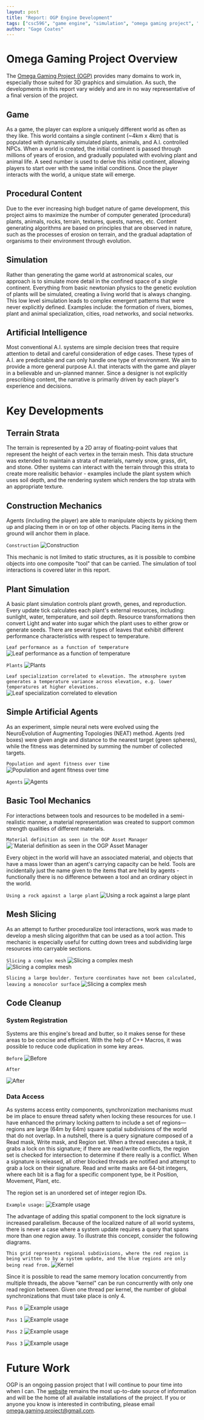 ```yaml
---
layout: post
title: "Report: OGP Engine Development"
tags: ["csc596", "game engine", "simulation", "omega gaming project", "report"]
author: "Gage Coates"
---
```


# Omega Gaming Project Overview

The [Omega Gaming Project (OGP)](https://www.omega-gaming-project.org) provides many domains to work in, especially those suited for 3D graphics and simulation. As such, the developments in this report vary widely and are in no way representative of a final version of the project.  

## Game

As a game, the player can explore a uniquely different world as often as they like. This world contains a single continent (~4km x 4km) that is populated with dynamically simulated plants, animals, and A.I. controlled NPCs. When a world is created, the initial continent is passed through millions of years of erosion, and gradually populated with evolving plant and animal life. A seed number is used to derive this initial continent, allowing players to start over with the same initial conditions. Once the player interacts with the world, a unique state will emerge.

## Procedural Content

Due to the ever increasing high budget nature of game development, this project aims to maximize the number of computer generated (procedural) plants, animals, rocks, terrain, textures, quests, names, etc. Content generating algorithms are based on principles that are observed in nature, such as the processes of erosion on terrain, and the gradual adaptation of organisms to their environment through evolution.

## Simulation

Rather than generating the game world at astronomical scales, our approach is to simulate more detail in the confined space of a single continent. Everything from basic newtonian physics to the genetic evolution of plants will be simulated, creating a living world that is always changing. This low level simulation leads to complex emergent patterns that were never explicitly defined. Examples include: the formation of rivers, biomes, plant and animal specialization, cities, road networks, and social networks.

## Artificial Intelligence

Most conventional A.I. systems are simple decision trees that require attention to detail and careful consideration of edge cases. These types of A.I. are predictable and can only handle one type of environment. We aim to provide a more general purpose A.I. that interacts with the game and player in a believable and un-planned manner. Since a designer is not explicitly prescribing content, the narrative is primarily driven by each player's experience and decisions.

# Key Developments

## Terrain Strata

The terrain is represented by a 2D array of floating-point values that represent the height of each vertex in the terrain mesh. This data structure was extended to maintain a strata of materials, namely snow, grass, dirt, and stone. Other systems can interact with the terrain through this strata to create more realisitic behavior - examples include the plant system which uses soil depth, and the rendering system which renders the top strata with an appropriate texture.

## Construction Mechanics

Agents (including the player) are able to manipulate objects by picking them up and placing them in or on top of other objects. Placing items in the ground will anchor them in place.

`Construction`
![Construction](/assets/2019-12-12-report-ogp-engine-development/construction.jpg)

This mechanic is not limited to static structures, as it is possible to combine objects into one composite "tool" that can be carried. The simulation of tool interactions is covered later in this report.

## Plant Simulation

A basic plant simulation controls plant growth, genes, and reproduction. Every update tick calculates each plant's external resources, including: sunlight, water, temperature, and soil depth. Resource transformations then convert Light and water into sugar which the plant uses to either grow or generate seeds. There are several types of leaves that exhibit different performance characteristics with respect to temperature.

`Leaf performance as a function of temperature`
![Leaf performance as a function of temperature](/assets/2019-12-12-report-ogp-engine-development/leaf_functions.png)

`Plants`
![Plants](/assets/2019-12-12-report-ogp-engine-development/plants.png)

`Leaf specialization correlated to elevation. The atmosphere system generates a temperature variance across elevation, e.g. lower temperatures at higher elevations.`
![Leaf specialization correlated to elevation](/assets/2019-12-12-report-ogp-engine-development/plant_specialization.png)

## Simple Artificial Agents

As an experiment, simple neural nets were evolved using the NeuroEvolution of Augmenting Topologies (NEAT) method. Agents (red boxes) were given angle and distance to the nearest target (green spheres), while the fitness was determined by summing the number of collected targets.

`Population and agent fitness over time`
![Population and agent fitness over time](/assets/2019-12-12-report-ogp-engine-development/fitness.png)

`Agents`
![Agents](/assets/2019-12-12-report-ogp-engine-development/agents.jpg)

## Basic Tool Mechanics

For interactions between tools and resources to be modelled in a semi-realistic manner, a material representation was created to support common strength qualities of different materials.

`Material definition as seen in the OGP Asset Manager`
![`Material definition as seen in the OGP Asset Manager](/assets/2019-12-12-report-ogp-engine-development/material.png)

Every object in the world will have an associated material, and objects that have a mass lower than an agent's carrying capacity can be held. Tools are incidentally just the name given to the items that are held by agents - functionally there is no difference between a tool and an ordinary object in the world.

`Using a rock against a large plant`
![Using a rock against a large plant](/assets/2019-12-12-report-ogp-engine-development/tools.jpg)

## Mesh Slicing

As an attempt to further proceduralize tool interactions, work was made to develop a mesh slicing algorithm that can be used as a tool action. This mechanic is especially useful for cutting down trees and subdividing large resources into carryable sections.

`Slicing a complex mesh`
![Slicing a complex mesh](/assets/2019-12-12-report-ogp-engine-development/slice2.png)
![Slicing a complex mesh](/assets/2019-12-12-report-ogp-engine-development/slice1.png)

`Slicing a large boulder. Texture coordinates have not been calculated, leaving a monocolor surface`
![Slicing a complex mesh](/assets/2019-12-12-report-ogp-engine-development/slice3.jpg)
## Code Cleanup

### System Registration

Systems are this engine's bread and butter, so it makes sense for these areas to be concise and efficient. With the help of C++ Macros, it was possible to reduce code duplication in some key areas.

`Before`
![Before](/assets/2019-12-12-report-ogp-engine-development/systems_messy.png)

`After`

![After](/assets/2019-12-12-report-ogp-engine-development/systems_clean.png)

### Data Access

As systems access entity components, synchronization mechanisms must be im place to ensure thread safety when locking these resources for use. I have enhanced the primary locking pattern to include a set of regions—regions are large (64m by 64m) square spatial subdivisions of the world that do not overlap. In a nutshell, there is a query signature composed of a Read mask, Write mask, and Region set. When a thread executes a task, it grabs a lock on this signature; if there are read/write conflicts, the region set is checked for intersection to determine if there really is a conflict. When a signature is released, all other blocked threads are notified and attempt to grab a lock on their signature. Read and write masks are 64-bit integers, where each bit is a flag for a specific component type, be it Position, Movement, Plant, etc.

The region set is an unordered set of integer region IDs. 

`Example usage:`
![Example usage](/assets/2019-12-12-report-ogp-engine-development/data_access.png)

The advantage of adding this spatial component to the lock signature is increased parallelism. Because of the localized nature of all world systems, there is never a case where a system update requires a query that spans more than one region away. To illustrate this concept, consider the following diagrams.

`This grid represents regional subdivisions, where the red region is being written to by a system update, and the blue regions are only being read from.`
![Kernel](/assets/2019-12-12-report-ogp-engine-development/data_access_kernel.png)

Since it is possible to read the same memory location concurrently from multiple threads, the above "kernel" can be run concurrently with only one read region between. Given one thread per kernel, the number of global synchronizations that must take place is only 4.

`Pass 0`
![Example usage](/assets/2019-12-12-report-ogp-engine-development/data_access_0.png)

`Pass 1`
![Example usage](/assets/2019-12-12-report-ogp-engine-development/data_access_1.png)

`Pass 2`
![Example usage](/assets/2019-12-12-report-ogp-engine-development/data_access_2.png)

`Pass 3`
![Example usage](/assets/2019-12-12-report-ogp-engine-development/data_access_3.png)

# Future Work

OGP is an ongoing passion project that I will continue to pour time into when I can. The [website](https://www.omega-gaming-project.org) remains the most up-to-date source of information and will be the home of all available installations of the project. If you or anyone you know is interested in contributing, please email <omega.gaming.project@gmail.com>.